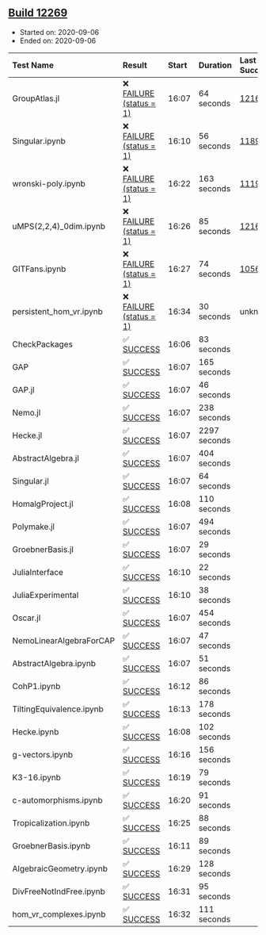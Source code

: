 ## [Build 12269](https://oscarci.mathematik.uni-kl.de/job/oscar/12269/)

* Started on: 2020-09-06
* Ended on: 2020-09-06

| Test Name    | Result | Start | Duration | Last Success | First Failure |
|:-------------|:-------|:------|:---------|:-------------|:--------------|
| GroupAtlas.jl | ❌ [FAILURE (status = 1)](https://oscarci.mathematik.uni-kl.de/job/oscar/12269/artifact/logs/build-12269/GroupAtlas.jl.log) | 16:07 | 64 seconds | [12167](https://oscarci.mathematik.uni-kl.de/job/oscar/12167/) | [12168](https://oscarci.mathematik.uni-kl.de/job/oscar/12168/) |
| Singular.ipynb | ❌ [FAILURE (status = 1)](https://oscarci.mathematik.uni-kl.de/job/oscar/12269/artifact/logs/build-12269/Singular.ipynb.log) | 16:10 | 56 seconds | [11893](https://oscarci.mathematik.uni-kl.de/job/oscar/11893/) | [11894](https://oscarci.mathematik.uni-kl.de/job/oscar/11894/) |
| wronski-poly.ipynb | ❌ [FAILURE (status = 1)](https://oscarci.mathematik.uni-kl.de/job/oscar/12269/artifact/logs/build-12269/wronski-poly.ipynb.log) | 16:22 | 163 seconds | [11192](https://oscarci.mathematik.uni-kl.de/job/oscar/11192/) | [11193](https://oscarci.mathematik.uni-kl.de/job/oscar/11193/) |
| uMPS(2,2,4)_0dim.ipynb | ❌ [FAILURE (status = 1)](https://oscarci.mathematik.uni-kl.de/job/oscar/12269/artifact/logs/build-12269/uMPS-2-2-4-_0dim.ipynb.log) | 16:26 | 85 seconds | [12167](https://oscarci.mathematik.uni-kl.de/job/oscar/12167/) | [12168](https://oscarci.mathematik.uni-kl.de/job/oscar/12168/) |
| GITFans.ipynb | ❌ [FAILURE (status = 1)](https://oscarci.mathematik.uni-kl.de/job/oscar/12269/artifact/logs/build-12269/GITFans.ipynb.log) | 16:27 | 74 seconds | [10566](https://oscarci.mathematik.uni-kl.de/job/oscar/10566/) | [10567](https://oscarci.mathematik.uni-kl.de/job/oscar/10567/) |
| persistent_hom_vr.ipynb | ❌ [FAILURE (status = 1)](https://oscarci.mathematik.uni-kl.de/job/oscar/12269/artifact/logs/build-12269/persistent_hom_vr.ipynb.log) | 16:34 | 30 seconds | unknown | unknown |
| CheckPackages | ✅ [SUCCESS](https://oscarci.mathematik.uni-kl.de/job/oscar/12269/artifact/logs/build-12269/CheckPackages.log) | 16:06 | 83 seconds |  |  |
| GAP | ✅ [SUCCESS](https://oscarci.mathematik.uni-kl.de/job/oscar/12269/artifact/logs/build-12269/GAP.log) | 16:07 | 165 seconds |  |  |
| GAP.jl | ✅ [SUCCESS](https://oscarci.mathematik.uni-kl.de/job/oscar/12269/artifact/logs/build-12269/GAP.jl.log) | 16:07 | 46 seconds |  |  |
| Nemo.jl | ✅ [SUCCESS](https://oscarci.mathematik.uni-kl.de/job/oscar/12269/artifact/logs/build-12269/Nemo.jl.log) | 16:07 | 238 seconds |  |  |
| Hecke.jl | ✅ [SUCCESS](https://oscarci.mathematik.uni-kl.de/job/oscar/12269/artifact/logs/build-12269/Hecke.jl.log) | 16:07 | 2297 seconds |  |  |
| AbstractAlgebra.jl | ✅ [SUCCESS](https://oscarci.mathematik.uni-kl.de/job/oscar/12269/artifact/logs/build-12269/AbstractAlgebra.jl.log) | 16:07 | 404 seconds |  |  |
| Singular.jl | ✅ [SUCCESS](https://oscarci.mathematik.uni-kl.de/job/oscar/12269/artifact/logs/build-12269/Singular.jl.log) | 16:07 | 64 seconds |  |  |
| HomalgProject.jl | ✅ [SUCCESS](https://oscarci.mathematik.uni-kl.de/job/oscar/12269/artifact/logs/build-12269/HomalgProject.jl.log) | 16:08 | 110 seconds |  |  |
| Polymake.jl | ✅ [SUCCESS](https://oscarci.mathematik.uni-kl.de/job/oscar/12269/artifact/logs/build-12269/Polymake.jl.log) | 16:07 | 494 seconds |  |  |
| GroebnerBasis.jl | ✅ [SUCCESS](https://oscarci.mathematik.uni-kl.de/job/oscar/12269/artifact/logs/build-12269/GroebnerBasis.jl.log) | 16:07 | 29 seconds |  |  |
| JuliaInterface | ✅ [SUCCESS](https://oscarci.mathematik.uni-kl.de/job/oscar/12269/artifact/logs/build-12269/JuliaInterface.log) | 16:10 | 22 seconds |  |  |
| JuliaExperimental | ✅ [SUCCESS](https://oscarci.mathematik.uni-kl.de/job/oscar/12269/artifact/logs/build-12269/JuliaExperimental.log) | 16:10 | 38 seconds |  |  |
| Oscar.jl | ✅ [SUCCESS](https://oscarci.mathematik.uni-kl.de/job/oscar/12269/artifact/logs/build-12269/Oscar.jl.log) | 16:07 | 454 seconds |  |  |
| NemoLinearAlgebraForCAP | ✅ [SUCCESS](https://oscarci.mathematik.uni-kl.de/job/oscar/12269/artifact/logs/build-12269/NemoLinearAlgebraForCAP.log) | 16:07 | 47 seconds |  |  |
| AbstractAlgebra.ipynb | ✅ [SUCCESS](https://oscarci.mathematik.uni-kl.de/job/oscar/12269/artifact/logs/build-12269/AbstractAlgebra.ipynb.log) | 16:07 | 51 seconds |  |  |
| CohP1.ipynb | ✅ [SUCCESS](https://oscarci.mathematik.uni-kl.de/job/oscar/12269/artifact/logs/build-12269/CohP1.ipynb.log) | 16:12 | 86 seconds |  |  |
| TiltingEquivalence.ipynb | ✅ [SUCCESS](https://oscarci.mathematik.uni-kl.de/job/oscar/12269/artifact/logs/build-12269/TiltingEquivalence.ipynb.log) | 16:13 | 178 seconds |  |  |
| Hecke.ipynb | ✅ [SUCCESS](https://oscarci.mathematik.uni-kl.de/job/oscar/12269/artifact/logs/build-12269/Hecke.ipynb.log) | 16:08 | 102 seconds |  |  |
| g-vectors.ipynb | ✅ [SUCCESS](https://oscarci.mathematik.uni-kl.de/job/oscar/12269/artifact/logs/build-12269/g-vectors.ipynb.log) | 16:16 | 156 seconds |  |  |
| K3-16.ipynb | ✅ [SUCCESS](https://oscarci.mathematik.uni-kl.de/job/oscar/12269/artifact/logs/build-12269/K3-16.ipynb.log) | 16:19 | 79 seconds |  |  |
| c-automorphisms.ipynb | ✅ [SUCCESS](https://oscarci.mathematik.uni-kl.de/job/oscar/12269/artifact/logs/build-12269/c-automorphisms.ipynb.log) | 16:20 | 91 seconds |  |  |
| Tropicalization.ipynb | ✅ [SUCCESS](https://oscarci.mathematik.uni-kl.de/job/oscar/12269/artifact/logs/build-12269/Tropicalization.ipynb.log) | 16:25 | 88 seconds |  |  |
| GroebnerBasis.ipynb | ✅ [SUCCESS](https://oscarci.mathematik.uni-kl.de/job/oscar/12269/artifact/logs/build-12269/GroebnerBasis.ipynb.log) | 16:11 | 89 seconds |  |  |
| AlgebraicGeometry.ipynb | ✅ [SUCCESS](https://oscarci.mathematik.uni-kl.de/job/oscar/12269/artifact/logs/build-12269/AlgebraicGeometry.ipynb.log) | 16:29 | 128 seconds |  |  |
| DivFreeNotIndFree.ipynb | ✅ [SUCCESS](https://oscarci.mathematik.uni-kl.de/job/oscar/12269/artifact/logs/build-12269/DivFreeNotIndFree.ipynb.log) | 16:31 | 95 seconds |  |  |
| hom_vr_complexes.ipynb | ✅ [SUCCESS](https://oscarci.mathematik.uni-kl.de/job/oscar/12269/artifact/logs/build-12269/hom_vr_complexes.ipynb.log) | 16:32 | 111 seconds |  |  |
